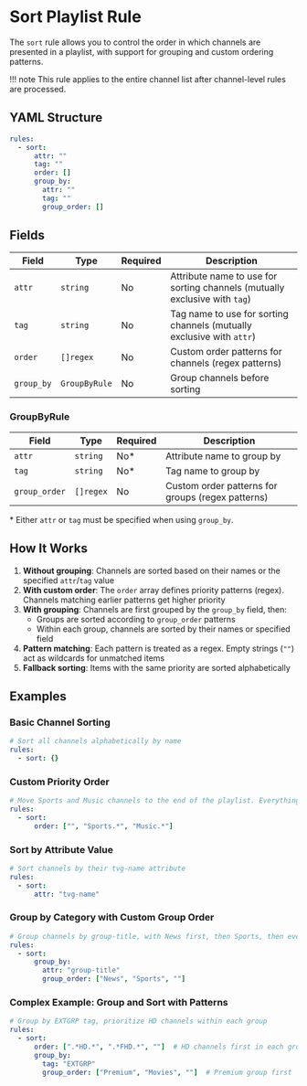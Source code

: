 # Sort Playlist Rule

The `sort` rule allows you to control the order in which channels are presented in a playlist, with support for grouping
and custom ordering patterns.

!!! note
    This rule applies to the entire channel list after channel-level rules are processed.

## YAML Structure

```yaml
rules:
  - sort:
      attr: ""
      tag: ""
      order: []
      group_by:
        attr: ""
        tag: ""
        group_order: []
```

## Fields

| Field      | Type          | Required | Description                                                                |
|------------|---------------|----------|----------------------------------------------------------------------------|
| `attr`     | `string`      | No       | Attribute name to use for sorting channels (mutually exclusive with `tag`) |
| `tag`      | `string`      | No       | Tag name to use for sorting channels (mutually exclusive with `attr`)      |
| `order`    | `[]regex`     | No       | Custom order patterns for channels (regex patterns)                        |
| `group_by` | `GroupByRule` | No       | Group channels before sorting                                              |

### GroupByRule

| Field         | Type      | Required | Description                                       |
|---------------|-----------|----------|---------------------------------------------------|
| `attr`        | `string`  | No*      | Attribute name to group by                        |
| `tag`         | `string`  | No*      | Tag name to group by                              |
| `group_order` | `[]regex` | No       | Custom order patterns for groups (regex patterns) |

\* Either `attr` or `tag` must be specified when using `group_by`.

## How It Works

1. **Without grouping**: Channels are sorted based on their names or the specified `attr`/`tag` value
2. **With custom order**: The `order` array defines priority patterns (regex). Channels matching earlier patterns get
   higher priority
3. **With grouping**: Channels are first grouped by the `group_by` field, then:
    - Groups are sorted according to `group_order` patterns
    - Within each group, channels are sorted by their names or specified field
4. **Pattern matching**: Each pattern is treated as a regex. Empty strings (`""`) act as wildcards for unmatched items
5. **Fallback sorting**: Items with the same priority are sorted alphabetically

## Examples

### Basic Channel Sorting

```yaml
# Sort all channels alphabetically by name
rules:
  - sort: {}
```

### Custom Priority Order

```yaml
# Move Sports and Music channels to the end of the playlist. Everything else is sorted alphabetically.
rules:
  - sort:
      order: ["", "Sports.*", "Music.*"]
```

### Sort by Attribute Value

```yaml
# Sort channels by their tvg-name attribute
rules:
  - sort:
      attr: "tvg-name"
```

### Group by Category with Custom Group Order

```yaml
# Group channels by group-title, with News first, then Sports, then everything else
rules:
  - sort:
      group_by:
        attr: "group-title"
        group_order: ["News", "Sports", ""]
```

### Complex Example: Group and Sort with Patterns

```yaml
# Group by EXTGRP tag, prioritize HD channels within each group
rules:
  - sort:
      order: [".*HD.*", ".*FHD.*", ""]  # HD channels first in each group
      group_by:
        tag: "EXTGRP"
        group_order: ["Premium", "Movies", ""]  # Premium group first
```
